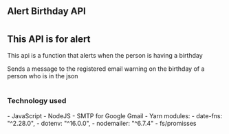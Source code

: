 ## Alert Birthday API 
#
<h2> This API is for alert </h2>
<p>This api is a function that alerts when the person is having a birthday
</p>
<p>Sends a message to the registered email warning on the birthday of a person who is in the json</p >

#

<h3> Technology used</h3>
 - JavaScript
 - NodeJS
 - SMTP for Google Gmail
 - Yarn
 modules:
 - date-fns: "^2.28.0",
 - dotenv: "^16.0.0",
 - nodemailer: "^6.7.4"
 - fs/promisses

#

